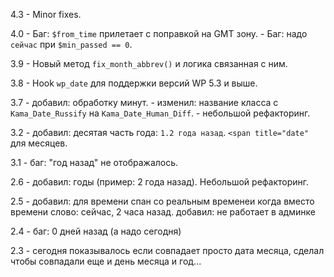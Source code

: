 4.3 - Minor fixes.

4.0 - Баг: `$from_time` прилетает с поправкой на GMT зону.
    - Баг: надо ``сейчас`` при `$min_passed == 0`.
    
3.9 - Новый метод `fix_month_abbrev()` и логика связанная с ним.

3.8 - Hook `wp_date` для поддержки версий WP 5.3 и выше.

3.7 - добавил: обработку минут.
    - изменил: название класса с `Kama_Date_Russify` на `Kama_Date_Human_Diff`.
    - небольшой рефакторинг.
    
3.2 - добавил: десятая часть года: ``1.2 года назад``. ``<span title="date"`` для месяцев.
                                                            
3.1 - баг: "год назад" не отображалось.
                                                            
2.6 - добавил: годы (пример: 2 года назад). Небольшой рефакторинг.
                                                            
2.5 - добавил: для времени спан со реальным временеи когда вместо времени слово: сейчас, 2 часа назад. добавил: не работает в админке
                                                            
2.4 - баг: 0 дней назад (а надо сегодня)
                                                            
2.3 - сегодня показывалось если совпадает просто дата месяца, сделал чтобы совпадали еще и день месяца и год...
